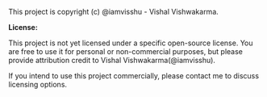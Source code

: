 This project is copyright (c) @iamvisshu - Vishal Vishwakarma.

**License:**

This project is not yet licensed under a specific open-source license. You are free to use it for personal or non-commercial purposes, but please provide attribution credit to Vishal Vishwakarma(@iamvisshu).

If you intend to use this project commercially, please contact me to discuss licensing options.